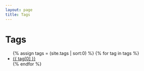 ```yaml
---
layout: page
title: Tags 
---
```

<div class="page-content wc-container">
	<div class="post">
		<h1>Tags</h1>  
		<ul class="sideBarTags">
			{% assign tags = (site.tags | sort:0) %}
			{% for tag in tags %}
				<li><a href="{{site.baseurl}}/tag/{{ tag[0] }}" data-toggle="tooltip" data-placement="right" title="{{ tag[1].size }}">{{ tag[0] }}</a></li>
			{% endfor %}
		</ul>
	</div>
</div>